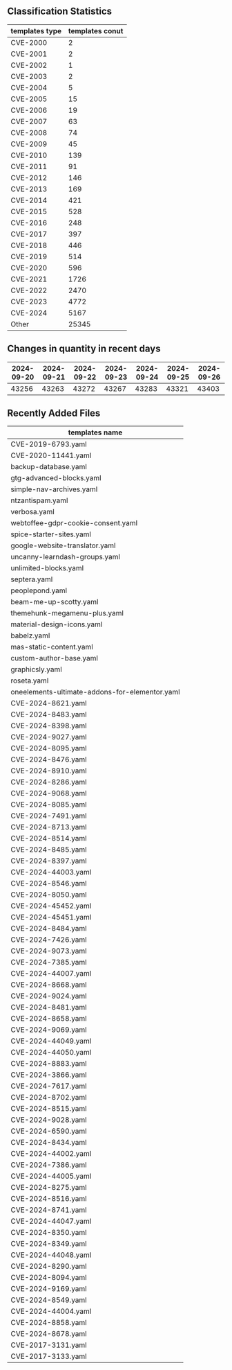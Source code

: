 ## Classification Statistics
| templates type | templates conut | 
| --- | --- |
| CVE-2000 | 2 |
| CVE-2001 | 2 |
| CVE-2002 | 1 |
| CVE-2003 | 2 |
| CVE-2004 | 5 |
| CVE-2005 | 15 |
| CVE-2006 | 19 |
| CVE-2007 | 63 |
| CVE-2008 | 74 |
| CVE-2009 | 45 |
| CVE-2010 | 139 |
| CVE-2011 | 91 |
| CVE-2012 | 146 |
| CVE-2013 | 169 |
| CVE-2014 | 421 |
| CVE-2015 | 528 |
| CVE-2016 | 248 |
| CVE-2017 | 397 |
| CVE-2018 | 446 |
| CVE-2019 | 514 |
| CVE-2020 | 596 |
| CVE-2021 | 1726 |
| CVE-2022 | 2470 |
| CVE-2023 | 4772 |
| CVE-2024 | 5167 |
| Other | 25345 |
## Changes in quantity in recent days
|2024-09-20 | 2024-09-21 | 2024-09-22 | 2024-09-23 | 2024-09-24 | 2024-09-25 | 2024-09-26|
|--- | ------ | ------ | ------ | ------ | ------ | ---|
|43256 | 43263 | 43272 | 43267 | 43283 | 43321 | 43403|
## Recently Added Files
| templates name | 
| --- |
| CVE-2019-6793.yaml |
| CVE-2020-11441.yaml |
| backup-database.yaml |
| gtg-advanced-blocks.yaml |
| simple-nav-archives.yaml |
| ntzantispam.yaml |
| verbosa.yaml |
| webtoffee-gdpr-cookie-consent.yaml |
| spice-starter-sites.yaml |
| google-website-translator.yaml |
| uncanny-learndash-groups.yaml |
| unlimited-blocks.yaml |
| septera.yaml |
| peoplepond.yaml |
| beam-me-up-scotty.yaml |
| themehunk-megamenu-plus.yaml |
| material-design-icons.yaml |
| babelz.yaml |
| mas-static-content.yaml |
| custom-author-base.yaml |
| graphicsly.yaml |
| roseta.yaml |
| oneelements-ultimate-addons-for-elementor.yaml |
| CVE-2024-8621.yaml |
| CVE-2024-8483.yaml |
| CVE-2024-8398.yaml |
| CVE-2024-9027.yaml |
| CVE-2024-8095.yaml |
| CVE-2024-8476.yaml |
| CVE-2024-8910.yaml |
| CVE-2024-8286.yaml |
| CVE-2024-9068.yaml |
| CVE-2024-8085.yaml |
| CVE-2024-7491.yaml |
| CVE-2024-8713.yaml |
| CVE-2024-8514.yaml |
| CVE-2024-8485.yaml |
| CVE-2024-8397.yaml |
| CVE-2024-44003.yaml |
| CVE-2024-8546.yaml |
| CVE-2024-8050.yaml |
| CVE-2024-45452.yaml |
| CVE-2024-45451.yaml |
| CVE-2024-8484.yaml |
| CVE-2024-7426.yaml |
| CVE-2024-9073.yaml |
| CVE-2024-7385.yaml |
| CVE-2024-44007.yaml |
| CVE-2024-8668.yaml |
| CVE-2024-9024.yaml |
| CVE-2024-8481.yaml |
| CVE-2024-8658.yaml |
| CVE-2024-9069.yaml |
| CVE-2024-44049.yaml |
| CVE-2024-44050.yaml |
| CVE-2024-8883.yaml |
| CVE-2024-3866.yaml |
| CVE-2024-7617.yaml |
| CVE-2024-8702.yaml |
| CVE-2024-8515.yaml |
| CVE-2024-9028.yaml |
| CVE-2024-6590.yaml |
| CVE-2024-8434.yaml |
| CVE-2024-44002.yaml |
| CVE-2024-7386.yaml |
| CVE-2024-44005.yaml |
| CVE-2024-8275.yaml |
| CVE-2024-8516.yaml |
| CVE-2024-8741.yaml |
| CVE-2024-44047.yaml |
| CVE-2024-8350.yaml |
| CVE-2024-8349.yaml |
| CVE-2024-44048.yaml |
| CVE-2024-8290.yaml |
| CVE-2024-8094.yaml |
| CVE-2024-9169.yaml |
| CVE-2024-8549.yaml |
| CVE-2024-44004.yaml |
| CVE-2024-8858.yaml |
| CVE-2024-8678.yaml |
| CVE-2017-3131.yaml |
| CVE-2017-3133.yaml |
